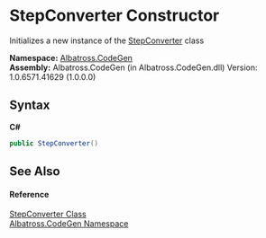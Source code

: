 # StepConverter Constructor 
 

Initializes a new instance of the <a href="2B39026A">StepConverter</a> class

**Namespace:**&nbsp;<a href="DCDDD28E">Albatross.CodeGen</a><br />**Assembly:**&nbsp;Albatross.CodeGen (in Albatross.CodeGen.dll) Version: 1.0.6571.41629 (1.0.0.0)

## Syntax

**C#**<br />
``` C#
public StepConverter()
```


## See Also


#### Reference
<a href="2B39026A">StepConverter Class</a><br /><a href="DCDDD28E">Albatross.CodeGen Namespace</a><br />